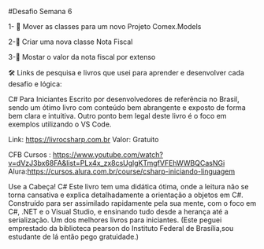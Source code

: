  #Desafio Semana 6

1- 📁 Mover as classes para um novo Projeto Comex.Models

2-📁 Criar uma nova classe Nota Fiscal

3-📁 Mostar o valor da nota fiscal por extenso

🛠️ Links de pesquisa e livros que usei para aprender e desenvolver cada desafio e lógica:

C# Para Iniciantes Escrito por desenvolvedores de referência no Brasil, sendo um ótimo livro com conteúdo bem abrangente e exposto de forma bem clara e intuitiva. Outro ponto bem legal deste livro é o foco em exemplos utilizando o VS Code.

Link: https://livrocsharp.com.br
Valor: Gratuito

 CFB Cursos : https://www.youtube.com/watch?v=dVzJ3bx68FA&list=PLx4x_zx8csUglgKTmgfVFEhWWBQCasNGi
 Alura:https://cursos.alura.com.br/course/csharp-iniciando-linguagem


 Use a Cabeça! C#
Este livro tem uma didática ótima, onde a leitura não se torna cansativa e explica detalhadamente a orientação a objetos em C#. Construído para ser assimilado rapidamente pela sua mente, com o foco em C#, .NET e o Visual Studio, e ensinando tudo desde a herança até a serialização. Um dos melhores livros para iniciantes. (Este peguei emprestado da biblioteca pearson do Instituto Federal de Brasília,sou estudante de lá então pego gratuidade.)
